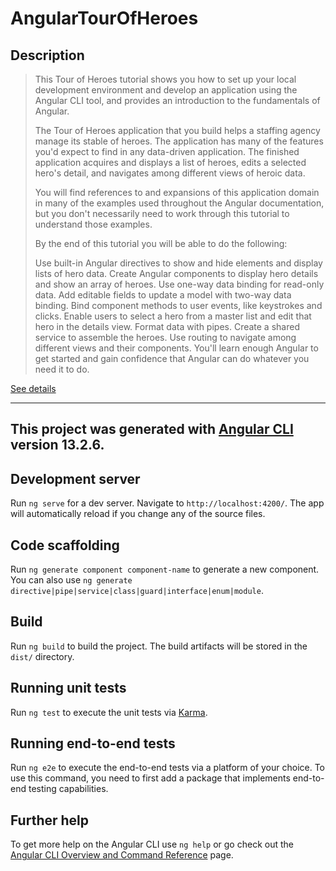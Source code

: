 # AngularTourOfHeroes

## Description

>This Tour of Heroes tutorial shows you how to set up your local development environment and develop an application using the Angular CLI tool, and provides an introduction to the fundamentals of Angular.
>
>The Tour of Heroes application that you build helps a staffing agency manage its stable of heroes. The application has many of the features you'd expect to find in any data-driven application. The finished application acquires and displays a list of heroes, edits a selected hero's detail, and navigates among different views of heroic data.
>
>You will find references to and expansions of this application domain in many of the examples used throughout the Angular documentation, but you don't necessarily need to work through this tutorial to understand those examples.
>
>By the end of this tutorial you will be able to do the following:
>
>Use built-in Angular directives to show and hide elements and display lists of hero data.
>Create Angular components to display hero details and show an array of heroes.
>Use one-way data binding for read-only data.
>Add editable fields to update a model with two-way data binding.
>Bind component methods to user events, like keystrokes and clicks.
>Enable users to select a hero from a master list and edit that hero in the details view.
>Format data with pipes.
>Create a shared service to assemble the heroes.
>Use routing to navigate among different views and their components.
>You'll learn enough Angular to get started and gain confidence that Angular can do whatever you need it to do.

[See details](https://angular.io/tutorial)

---

## This project was generated with [Angular CLI](https://github.com/angular/angular-cli) version 13.2.6.

## Development server

Run `ng serve` for a dev server. Navigate to `http://localhost:4200/`. The app will automatically reload if you change any of the source files.

## Code scaffolding

Run `ng generate component component-name` to generate a new component. You can also use `ng generate directive|pipe|service|class|guard|interface|enum|module`.

## Build

Run `ng build` to build the project. The build artifacts will be stored in the `dist/` directory.

## Running unit tests

Run `ng test` to execute the unit tests via [Karma](https://karma-runner.github.io).

## Running end-to-end tests

Run `ng e2e` to execute the end-to-end tests via a platform of your choice. To use this command, you need to first add a package that implements end-to-end testing capabilities.

## Further help

To get more help on the Angular CLI use `ng help` or go check out the [Angular CLI Overview and Command Reference](https://angular.io/cli) page.
